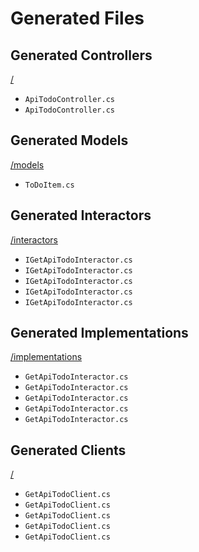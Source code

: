 # Generated Files

## Generated Controllers
[/](./)
- `ApiTodoController.cs`
- `ApiTodoController.cs`

## Generated Models
[/models](./models)
- `ToDoItem.cs`

## Generated Interactors
[/interactors](./interactors)
- `IGetApiTodoInteractor.cs`
- `IGetApiTodoInteractor.cs`
- `IGetApiTodoInteractor.cs`
- `IGetApiTodoInteractor.cs`
- `IGetApiTodoInteractor.cs`

## Generated Implementations
[/implementations](./implementations)
- `GetApiTodoInteractor.cs`
- `GetApiTodoInteractor.cs`
- `GetApiTodoInteractor.cs`
- `GetApiTodoInteractor.cs`
- `GetApiTodoInteractor.cs`

## Generated Clients
[/](./)
- `GetApiTodoClient.cs`
- `GetApiTodoClient.cs`
- `GetApiTodoClient.cs`
- `GetApiTodoClient.cs`
- `GetApiTodoClient.cs`


